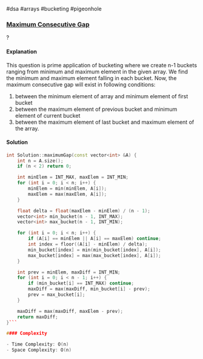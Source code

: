 #dsa #arrays #bucketing #pigeonhole
### [Maximum Consecutive Gap](https://www.interviewbit.com/problems/maximum-consecutive-gap/)
? 
#### Explanation

This question is prime application of bucketing where we create n-1 buckets ranging from minimum and maximum element in the given array. We find the minimum and maximum element falling in each bucket. Now, the maximum consecutive gap will exist in following conditions:
1. between the minimum element of array and minimum element of first bucket
2. between the maximum element of previous bucket and minimum element of current bucket
3. between the maximum element of last bucket and maximum element of the array.
#### Solution

```cpp
int Solution::maximumGap(const vector<int> &A) {
    int n = A.size();
    if (n < 2) return 0;

    int minElem = INT_MAX, maxElem = INT_MIN;
    for (int i = 0; i < n; i++) {
        minElem = min(minElem, A[i]);
        maxElem = max(maxElem, A[i]);
    }

    float delta = float(maxElem - minElem) / (n - 1);
    vector<int> min_bucket(n - 1, INT_MAX);
    vector<int> max_bucket(n - 1, INT_MIN);

    for (int i = 0; i < n; i++) {
        if (A[i] == minElem || A[i] == maxElem) continue;
        int index = floor((A[i] - minElem) / delta);
        min_bucket[index] = min(min_bucket[index], A[i]);
        max_bucket[index] = max(max_bucket[index], A[i]);
    }

    int prev = minElem, maxDiff = INT_MIN;
    for (int i = 0; i < n - 1; i++) {
        if (min_bucket[i] == INT_MAX) continue;
        maxDiff = max(maxDiff, min_bucket[i] - prev);
        prev = max_bucket[i];
    }

    maxDiff = max(maxDiff, maxElem - prev);
    return maxDiff;
}```

#### Complexity

- Time Complexity: O(n)
- Space Complexity: O(n)